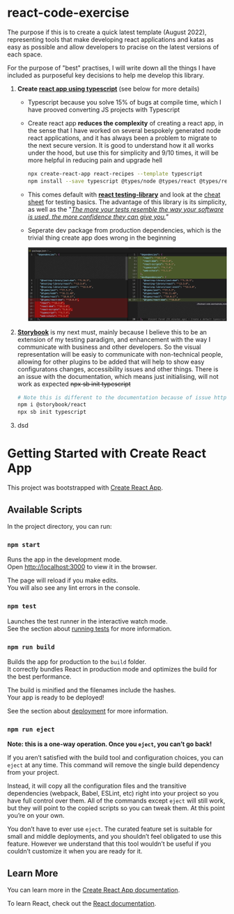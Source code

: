 # react-code-exercise

The purpose if this is to create a quick latest template (August 2022), representing tools that make developing react applications and katas as easy as possible and allow developers to pracise on the latest versions of each space.

For the purpose of "best" practises, I will write down all the things I have included as purposeful key decisions to help me develop this library.

1. **Create [react app using typescript](https://create-react-app.dev/docs/adding-typescript/)** (see below for more details)

   - Typescript because you solve 15% of bugs at compile time, which I have prooved converting JS projects with Typescript

   - Create react app **reduces the complexity** of creating a react app, in the sense that I have worked on several bespokely generated node react applications, and it has always been a problem to migrate to the next secure version. It is good to understand how it all works under the hood, but use this for simplicity and 9/10 times, it will be more helpful in reducing pain and upgrade hell

     ```bash
     npx create-react-app react-recipes --template typescript
     npm install --save typescript @types/node @types/react @types/react-dom @types/jest
     ```

   - This comes default with **[react testing-library](https://testing-library.com/docs/react-testing-library/intro/)** and look at the [cheat sheet](https://testing-library.com/docs/react-testing-library/cheatsheet/) for testing basics. The advantage of this library is its simplicity, as well as the "*[The more your tests resemble the way your software is used, the more confidence they can give you.](https://twitter.com/kentcdodds/status/977018512689455106)"*

   - Seperate dev package from production dependencies, which is the trivial thing create app does wrong in the beginning

     ![image-20220814112409895](./add-dev-packages.png)

2. [**Storybook**](https://storybook.js.org/docs/ember/get-started/install) is my next must, mainly because I believe this to be an extension of my testing paradigm, and enhancement with the way I communicate with business and other developers. So the visual representation will be easiy to communicate with non-technical people, allowing for other plugins to be added that will help to show easy configuratons changes, accessibility issues and other things. There is an issue with the documentation, which means just initialising, will not work as expected ~~npx sb init typescript~~

   ```bash
   # Note this is different to the documentation because of issue https://github.com/storybookjs/storybook/issues/13593
   npm i @storybook/react
   npx sb init typescript
   ```

   

3. dsd

# Getting Started with Create React App

This project was bootstrapped with [Create React App](https://github.com/facebook/create-react-app).

## Available Scripts

In the project directory, you can run:

### `npm start`

Runs the app in the development mode.\
Open [http://localhost:3000](http://localhost:3000) to view it in the browser.

The page will reload if you make edits.\
You will also see any lint errors in the console.

### `npm test`

Launches the test runner in the interactive watch mode.\
See the section about [running tests](https://facebook.github.io/create-react-app/docs/running-tests) for more information.

### `npm run build`

Builds the app for production to the `build` folder.\
It correctly bundles React in production mode and optimizes the build for the best performance.

The build is minified and the filenames include the hashes.\
Your app is ready to be deployed!

See the section about [deployment](https://facebook.github.io/create-react-app/docs/deployment) for more information.

### `npm run eject`

**Note: this is a one-way operation. Once you `eject`, you can’t go back!**

If you aren’t satisfied with the build tool and configuration choices, you can `eject` at any time. This command will remove the single build dependency from your project.

Instead, it will copy all the configuration files and the transitive dependencies (webpack, Babel, ESLint, etc) right into your project so you have full control over them. All of the commands except `eject` will still work, but they will point to the copied scripts so you can tweak them. At this point you’re on your own.

You don’t have to ever use `eject`. The curated feature set is suitable for small and middle deployments, and you shouldn’t feel obligated to use this feature. However we understand that this tool wouldn’t be useful if you couldn’t customize it when you are ready for it.

## Learn More

You can learn more in the [Create React App documentation](https://facebook.github.io/create-react-app/docs/getting-started).

To learn React, check out the [React documentation](https://reactjs.org/).

